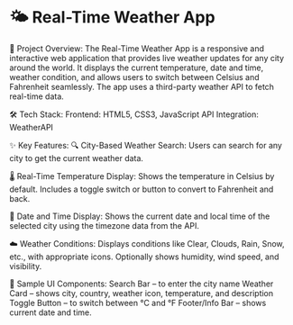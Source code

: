 # 🌤️ Real-Time Weather App

🧩 Project Overview:
The Real-Time Weather App is a responsive and interactive web application that provides live weather updates for any city around the world. It displays the current temperature, date and time, weather condition, and allows users to switch between Celsius and Fahrenheit seamlessly. The app uses a third-party weather API to fetch real-time data.

🛠️ Tech Stack:
Frontend: HTML5, CSS3, JavaScript
API Integration: WeatherAPI

✨ Key Features:
🔍 City-Based Weather Search:
Users can search for any city to get the current weather data.

🌡️ Real-Time Temperature Display:
Shows the temperature in Celsius by default.
Includes a toggle switch or button to convert to Fahrenheit and back.

📅 Date and Time Display:
Shows the current date and local time of the selected city using the timezone data from the API.

☁️ Weather Conditions:
Displays conditions like Clear, Clouds, Rain, Snow, etc., with appropriate icons.
Optionally shows humidity, wind speed, and visibility.

📱 Sample UI Components:
Search Bar – to enter the city name
Weather Card – shows city, country, weather icon, temperature, and description
Toggle Button – to switch between °C and °F
Footer/Info Bar – shows current date and time.
